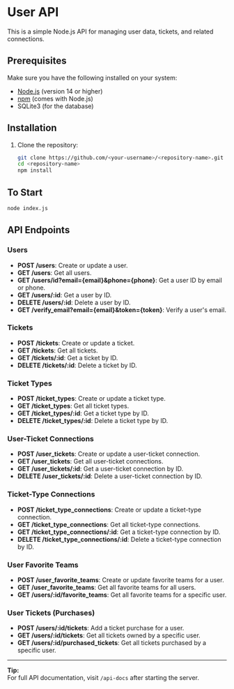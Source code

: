 # User API

This is a simple Node.js API for managing user data, tickets, and related connections.

## Prerequisites

Make sure you have the following installed on your system:
- [Node.js](https://nodejs.org/) (version 14 or higher)
- [npm](https://www.npmjs.com/) (comes with Node.js)
- SQLite3 (for the database)

## Installation

1. Clone the repository:
   ```bash
   git clone https://github.com/<your-username>/<repository-name>.git
   cd <repository-name>
   npm install
   ```

## To Start
   ```bash
   node index.js
   ```

## API Endpoints

### Users
- **POST /users**: Create or update a user.
- **GET /users**: Get all users.
- **GET /users/id?email={email}&phone={phone}**: Get a user ID by email or phone.
- **GET /users/:id**: Get a user by ID.
- **DELETE /users/:id**: Delete a user by ID.
- **GET /verify_email?email={email}&token={token}**: Verify a user's email.

### Tickets
- **POST /tickets**: Create or update a ticket.
- **GET /tickets**: Get all tickets.
- **GET /tickets/:id**: Get a ticket by ID.
- **DELETE /tickets/:id**: Delete a ticket by ID.

### Ticket Types
- **POST /ticket_types**: Create or update a ticket type.
- **GET /ticket_types**: Get all ticket types.
- **GET /ticket_types/:id**: Get a ticket type by ID.
- **DELETE /ticket_types/:id**: Delete a ticket type by ID.

### User-Ticket Connections
- **POST /user_tickets**: Create or update a user-ticket connection.
- **GET /user_tickets**: Get all user-ticket connections.
- **GET /user_tickets/:id**: Get a user-ticket connection by ID.
- **DELETE /user_tickets/:id**: Delete a user-ticket connection by ID.

### Ticket-Type Connections
- **POST /ticket_type_connections**: Create or update a ticket-type connection.
- **GET /ticket_type_connections**: Get all ticket-type connections.
- **GET /ticket_type_connections/:id**: Get a ticket-type connection by ID.
- **DELETE /ticket_type_connections/:id**: Delete a ticket-type connection by ID.

### User Favorite Teams
- **POST /user_favorite_teams**: Create or update favorite teams for a user.
- **GET /user_favorite_teams**: Get all favorite teams for all users.
- **GET /users/:id/favorite_teams**: Get all favorite teams for a specific user.

### User Tickets (Purchases)
- **POST /users/:id/tickets**: Add a ticket purchase for a user.
- **GET /users/:id/tickets**: Get all tickets owned by a specific user.
- **GET /users/:id/purchased_tickets**: Get all tickets purchased by a specific user.

---

**Tip:**  
For full API documentation, visit `/api-docs` after starting the server.